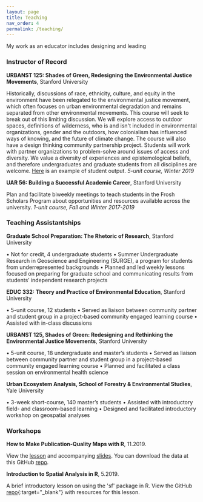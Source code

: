 ```yaml
---
layout: page
title: Teaching
nav_order: 4
permalink: /teaching/
---
```


My work as an educator includes designing and leading

### Instructor of Record

**URBANST 125: Shades of Green, Redesigning the Environmental Justice Movements**, Stanford University

Historically, discussions of race, ethnicity, culture, and equity in the environment have been relegated to the environmental justice movement, which often focuses on urban environmental degradation and remains separated from other environmental movements. This course will seek to break out of this limiting discussion. We will explore access to outdoor spaces, definitions of wilderness, who is and isn't included in environmental organizations, gender and the outdoors, how colonialism has influenced ways of knowing, and the future of climate change. The course will also have a design thinking community partnership project. Students will work with partner organizations to problem-solve around issues of access and diversity. We value a diversity of experiences and epistemological beliefs, and therefore undergraduates and graduate students from all disciplines are welcome. [Here](http://www.leadershipcounsel.org/) is an example of student output. *5-unit course, Winter 2019*

**UAR 56: Building a Successful Academic Career**, Stanford University

Plan and facilitate biweekly meetings to teach students in the Frosh Scholars Program about opportunities and resources available across the university. *1-unit course, Fall and Winter 2017-2019*

### Teaching Assistantships

**Graduate School Preparation: The Rhetoric of Research**, Stanford University

• Not for credit, 4 undergraduate students
• Summer Undergraduate Research in Geoscience and Engineering (SURGE), a program for students from underrepresented backgrounds
• Planned and led weekly lessons focused on preparing for graduate school
and communicating results from students’ independent research projects

**EDUC 332: Theory and Practice of Environmental Education**, Stanford University

• 5-unit course, 12 students
• Served as liaison between community partner and student group in a
project-based community engaged learning course
• Assisted with in-class discussions

**URBANST 125, Shades of Green: Redesigning and Rethinking the Environmental Justice Movements**, Stanford University

• 5-unit course, 18 undergraduate and master’s students
• Served as liaison between community partner and student group in a
project-based community engaged learning course
• Planned and facilitated a class session on environmental health science


**Urban Ecosystem Analysis, School of Forestry & Environmental Studies**, Yale University

• 3-week short-course, 140 master’s students
• Assisted with introductory field- and classroom-based learning
• Designed and facilitated introductory workshop on geospatial analyses


### Workshops

**How to Make Publication-Quality Maps with R**, 11.2019.

View the [lesson](teaching/workshops/publication_quality_maps_R.html) and accompanying [slides](teaching/workshops/publication_quality_maps_R_slides.html). You can download the data at this GitHub [repo](https://github.com/djxgonzalez/workshop-publication-quality-maps-R/tree/master).

**Introduction to Spatial Analysis in R**, 5.2019.

A brief introductory lesson on using the 'sf' package in R. View the GitHub [repo](https://github.com/djxgonzalez/spatial-analysis-r){:target="_blank"} with resources for this lesson.
